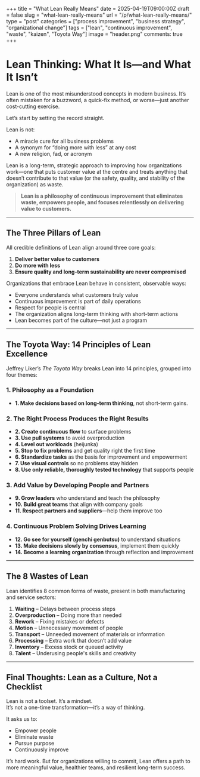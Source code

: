 +++
title = "What Lean Really Means"
date = 2025-04-19T09:00:00Z
draft = false
slug = "what-lean-really-means"
url = "/p/what-lean-really-means/"
type = "post"
categories = ["process improvement", "business strategy", "organizational change"]
tags = ["lean", "continuous improvement", "waste", "kaizen", "Toyota Way"]
image = "header.png"
comments: true
+++

# Lean Thinking: What It Is—and What It Isn’t

Lean is one of the most misunderstood concepts in modern business. It’s often mistaken for a buzzword, a quick-fix method, or worse—just another cost-cutting exercise.

Let’s start by setting the record straight.

Lean is not:
- A miracle cure for all business problems  
- A synonym for “doing more with less” at any cost  
- A new religion, fad, or acronym  

Lean is a long-term, strategic approach to improving how organizations work—one that puts customer value at the centre and treats anything that doesn’t contribute to that value (or the safety, quality, and stability of the organization) as waste.

> **Lean is a philosophy of continuous improvement that eliminates waste, empowers people, and focuses relentlessly on delivering value to customers.**

---

## The Three Pillars of Lean

All credible definitions of Lean align around three core goals:

1. **Deliver better value to customers**  
2. **Do more with less**  
3. **Ensure quality and long-term sustainability are never compromised**

Organizations that embrace Lean behave in consistent, observable ways:

- Everyone understands what customers truly value  
- Continuous improvement is part of daily operations  
- Respect for people is central  
- The organization aligns long-term thinking with short-term actions  
- Lean becomes part of the culture—not just a program  

---

## The Toyota Way: 14 Principles of Lean Excellence

Jeffrey Liker’s *The Toyota Way* breaks Lean into 14 principles, grouped into four themes:

### 1. Philosophy as a Foundation
- **1. Make decisions based on long-term thinking**, not short-term gains.

### 2. The Right Process Produces the Right Results
- **2. Create continuous flow** to surface problems  
- **3. Use pull systems** to avoid overproduction  
- **4. Level out workloads** (heijunka)  
- **5. Stop to fix problems** and get quality right the first time  
- **6. Standardize tasks** as the basis for improvement and empowerment  
- **7. Use visual controls** so no problems stay hidden  
- **8. Use only reliable, thoroughly tested technology** that supports people

### 3. Add Value by Developing People and Partners
- **9. Grow leaders** who understand and teach the philosophy  
- **10. Build great teams** that align with company goals  
- **11. Respect partners and suppliers**—help them improve too  

### 4. Continuous Problem Solving Drives Learning
- **12. Go see for yourself (genchi genbutsu)** to understand situations  
- **13. Make decisions slowly by consensus**, implement them quickly  
- **14. Become a learning organization** through reflection and improvement  

---

## The 8 Wastes of Lean

Lean identifies 8 common forms of waste, present in both manufacturing and service sectors:

1. **Waiting** – Delays between process steps  
2. **Overproduction** – Doing more than needed  
3. **Rework** – Fixing mistakes or defects  
4. **Motion** – Unnecessary movement of people  
5. **Transport** – Unneeded movement of materials or information  
6. **Processing** – Extra work that doesn’t add value  
7. **Inventory** – Excess stock or queued activity  
8. **Talent** – Underusing people's skills and creativity  

---

## Final Thoughts: Lean as a Culture, Not a Checklist

Lean is not a toolset. It’s a mindset.  
It’s not a one-time transformation—it’s a way of thinking.

It asks us to:
- Empower people  
- Eliminate waste  
- Pursue purpose  
- Continuously improve  

It’s hard work. But for organizations willing to commit, Lean offers a path to more meaningful value, healthier teams, and resilient long-term success.